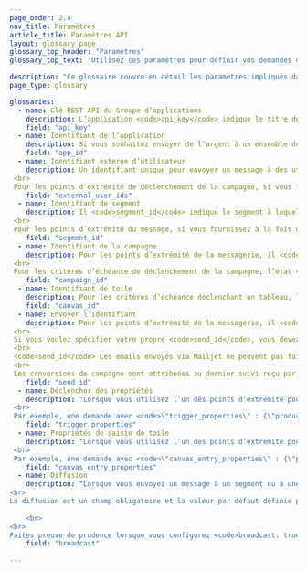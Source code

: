 ```yaml
---
page_order: 2.4
nav_title: Paramètres
article_title: Paramètres API
layout: glossary_page
glossary_top_header: "Paramètres"
glossary_top_text: "Utilisez ces paramètres pour définir vos demandes de API. Bien que les paramètres dont vous avez besoin soient répertoriés sous les points d’extrémité, cela devrait vous donner plus d’informations sur leurs nuances et leurs autres caractéristiques."

description: "Ce glossaire couvre en détail les paramètres impliqués dans la réalisation de API demandes." 
page_type: glossary

glossaries:
  - name: Clé REST API du Groupe d’applications
    description: L’application <code>api_key</code> indique le titre de l’application avec lequel les données de cette demande sont associées et authentifie le demandeur en tant que personne autorisée à envoyer des messages sur l’application. Il doit être inclus à chaque demande en tant qu’en-tête d’autorisation HTTP. Vous pouvez le trouver dans la <strong>section Console</strong> pour développeurs du tableau de bord Braze.
    field: "api_key"
  - name: Identifiant de l’application
    description: Si vous souhaitez envoyer de l’argent à un ensemble de jetons d’appareil (au lieu d’utilisateurs), vous devez indiquer au nom de l’application spécifique que vous utilisez la messagerie. Dans ce cas, vous devrez indiquer l’identifiant de l’application approprié dans un objet tokens. Vous pouvez le trouver dans la <strong>section Console</strong> pour développeurs du tableau de bord Braze.
    field: "app_id"
  - name: Identifiant externe d’utilisateur
    description: Un identifiant unique pour envoyer un message à des utilisateurs spécifiques. Cet identifiant doit être identique à celui que vous avez défini dans le SDK de Braze. Vous pouvez uniquement cibler les utilisateurs pour des messages qui ont déjà été identifiés par le biais du SDK ou du API utilisateur. Un maximum de 50 identifiants d’utilisateurs externes sont autorisés dans une demande. <br>
 <br>
 Pour les points d'extrémité de déclenchement de la campagne, si vous fournissez ce champ, les critères seront comportant les segments de la campagne et seuls les utilisateurs figurant dans la liste des identifiants d'utilisateur externes et le segment de la campagne recevront le message.
    field: "external_user_ids"
  - name: Identifiant de segment
    description: Il <code>segment_id</code> indique le segment à lequel le message doit être envoyé. Un identifiant de segment pour chacun des segments que vous avez créés est disponible dans la <strong>section Console</strong> pour les développeurs du tableau de bord Braze. <br>
 <br>
 Pour les points d’extrémité du message, si vous fournissez à la fois un identifiant de segment et une liste d’identifiants d’utilisateurs externes dans une demande de messagerie unique, les critères seront classés en couches et seuls les utilisateurs répertoriés dans la liste des identifiants d’utilisateurs externes et du segment fourni recevront le message.
    field: "segment_id"
  - name: Identifiant de la campagne
    description: Pour les points d’extrémité de la messagerie, il <code>campaign_id</code> indique la campagne API au cours de laquelle il faut suivre les analyses nécessaires à la communication. Un identifiant de campagne pour chacune des campagnes que vous avez créées est disponible dans la <strong>section Console</strong> de développeurs du tableau de bord Braze. Si vous indiquez un identifiant de campagne dans l’organisme demandé, vous devez fournir un <code>message_variation_id</code> élément de chacun des objets du message indiquant la version représentée de votre campagne. <br>
 <br>
 Pour les critères d’échéance de déclenchement de la campagne, l’état <code>campaign_id</code> indique la API’identifiant de la campagne qui sera déclenchée. Ce champ est requis pour toutes les demandes d’endpoint de déclenchement.
    field: "campaign_id"
  - name: Identifiant de toile
    description: Pour les critères d’échéance déclenchant un tableau, l’indique <code>canvas_id</code> que l’identifiant de la toile doit être déclenché ou programmé. Ce champ est requis pour toutes les demandes d’endpoint de déclenchement.
    field: "canvas_id"
  - name: Envoyer l’identifiant
    description: Pour les points d’extrémité de la messagerie, il <code>send_id</code> indique l’envoi en fonction duquel les analyses d’un message doivent être suivies. Cela <code>send_id</code> vous permet de récupérer des analyses dans un exemple spécifique d’envoi d’une campagne via le point d’extrémité <code>sends/data_series</code> . API et API déclenchent des campagnes qui sont envoyées lors d’une émission génèreront automatiquement un identifiant d’envoi si un identifiant d’envoi n’est pas fourni. <br>
 <br>
 Si vous voulez spécifier votre propre <code>send_id</code>, vous devez d'abord en créer un via le point d' <code>sends/id/create</code> extrémité. Ces <code>send_id</code> caractères doivent être composés de tous les caractères ASCII et d’une longueur maximum de 64 caractères.  Si vous souhaitez regrouper ces envois, vous pouvez réutiliser un identifiant d’envoi pour plusieurs envois de la même campagne. <br>
 <br>
 <code>send_id</code> Les emails envoyés via Mailjet ne peuvent pas faire l’objet de suivi. <br>
 <br>
 Les conversions de campagne sont attribuées au dernier suivi reçu par <code>send_id</code> l’utilisateur pour cette campagne, sauf si le dernier envoi reçu par l’utilisateur n’a pas été suivi.
    field: "send_id"
  - name: Déclencher des propriétés
    description: "Lorsque vous utilisez l’un des points d’extrémité pour envoyer une campagne avec la livraison API déclenchée, vous pouvez fournir une carte des clés et des valeurs pour personnaliser votre message. Si vous faites une demande de API contenant un objet dans <code>\"trigger_properties\"</code>, les valeurs de cet objet peuvent alors être référencées dans votre modèle de message dans l’espace de <code>api_trigger_properties</code> nom. <br>
 <br>
 Par exemple, une demande avec <code>\"trigger_properties\" : {\"product_name\" : \"shoes\", \"product_price\" : 79.99}</code> peut ajouter les chaussures\" de mot \"au message en ajoutant <code>{{api_trigger_properties.${product_name}}}</code>."
    field: "trigger_properties"
  - name: Propriétés de saisie de toile
    description: "Lorsque vous utilisez l’un des points d’extrémité pour déclencher ou programmer un toile via l’API, vous pouvez fournir une carte de clés et de valeurs pour personnaliser les messages envoyés par les premières étapes de votre toile, dans l’espace <code>\"canvas_entry_properties\"</code> de nom. <br>
 <br>
 Par exemple, une demande avec <code>\"canvas_entry_properties\" : {\"product_name\" : \"shoes\", \"product_price\" : 79.99}</code> peut ajouter les chaussures\" de mot \"à un message en ajoutant <code>{{canvas_entry_properties.${product_name}}}</code>."
    field: "canvas_entry_properties"
  - name: Diffusion
    description: "Lorsque vous envoyez un message à un segment ou à une audience de campagne à l’aide d’un point d’extrémité API, Braze vous demande de définir explicitement si votre message est une \"émission diffusée\" à un grand groupe d’utilisateurs en incluant l’alcool <code>broadcast</code> dans le API appel. En d’autres termes, si vous avez l’intention d’envoyer un message de API à l’ensemble du segment qu’une campagne ou Canvas cible, vous devez inclure <code>broadcast: true</code> dans votre appel API. <br>
<br>
La diffusion est un champ obligatoire et la valeur par défaut définie par Braze lorsqu’une campagne ou un toile est <code>broadcast: false</code>effectuée . Vous ne pouvez pas définir les deux <code>broadcast: true</code> ainsi qu'une <code>recipients</code> liste. Si l’indicateur <code>broadcast</code> est true et qu’une liste explicite de destinataires est fournie, le API point d’extrémité renvoie une erreur. De la même manière, l’inclusion <code>broadcast: false</code> et la non-fourniture d’une liste de destinataires renviendront une erreur. 
    
    <br>
<br>
Faites preuve de prudence lorsque vous configurez <code>broadcast: true</code>ce indicateur involontairement et vous pourrez envoyer votre campagne ou toile à un public plus grand que prévu. L’indicateur <code>broadcast</code> est requis pour éviter les envois fortuits à de grands groupes d’utilisateurs."
    field: "broadcast"
    
---
```

